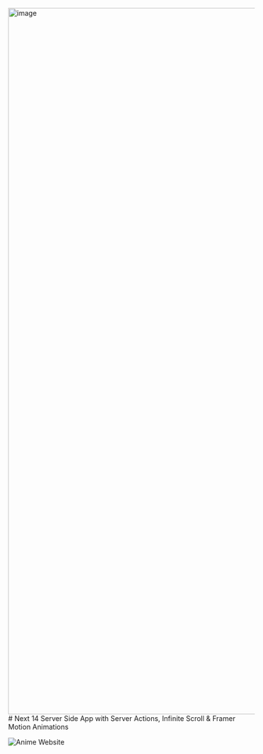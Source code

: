 <img width="1439" alt="image" src="https://github.com/user-attachments/assets/6ac8328f-c9d8-46a6-9e38-95749d6c7848"># Next 14 Server Side App with Server Actions, Infinite Scroll & Framer Motion Animations

![Anime Website](https://github.com/user-attachments/assets/8cb07f5b-59db-4618-9b04-455c8655f6ac)
